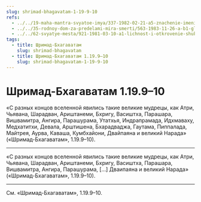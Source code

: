 ```yaml
---
slug: shrimad-bhagavatam-1-19-9-10
refs:
  - ../../19-maha-mantra-svyatoe-imya/337-1982-02-21-a5-znachenie-imeni-rama-v-maha-mantre.md
  - ../../35-rodnoy-dom-za-predelami-mira-smerti/563-1983-11-26-a-b1-glavnyj-vopros-beseda-tsarya-parikshita-so-svyatym-shukadevom.md
  - ../../62-svyatye-mesta/921-1981-03-10-a1-lichnost-i-otkrovenie-shukadeva-gosvami.md
tags:
  - title: Шримад-Бхагаватам
    slug: shrimad-bhagavatam
  - title: Шримад-Бхагаватам 1.19.9–10
    slug: shrimad-bhagavatam-1-19-9-10
---
```


# Шримад-Бхагаватам 1.19.9–10

«С разных концов вселенной явились такие великие мудрецы, как Атри, Чьявана, Шарадван, Ариштанеми, Бхригу, Васиштха, Парашара, Вишвамитра, Ангира, Парашурама, Утатхья, Индрапрамада, Идхмаваху, Медхатитхи, Девала, Арштишена, Бхарадваджа, Гаутама, Пиппалада, Майтрея, Аурва, Каваша, Кумбхайони, Двайпаяна и великий Нарада» («Шримад-Бхагаватам», 1.19.9–10).

---

«С разных концов вселенной явились такие великие мудрецы, как Атри, Чьявана, Шарадван, Ариштанеми, Бхригу, Васиштха, Парашара, Вишвамитра, Ангира, Парашурама, […] Дваипаяна и великий Нарада» («Шримад-Бхагаватам», 1.19.9–10).

---

См. «Шримад-Бхагаватам», 1.19.9–10.
